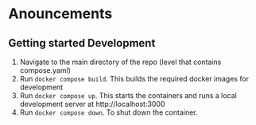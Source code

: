 # Anouncements


## Getting started Development
1. Navigate to the main directory of the repo (level that contains compose.yaml)
2. Run `docker compose build`.  This builds the required docker images for development
3. Run `docker compose up`.  This starts the containers and runs a local development server at http://localhost:3000
4. Run `docker compose down`. To shut down the container.
